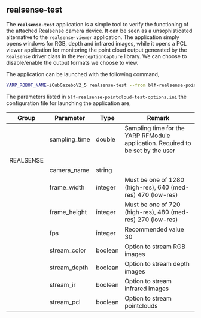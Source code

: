 ## realsense-test

The **`realsense-test`** application is a simple tool to verify the functioning of the attached Realsense camera device. It can be seen as a unsophisticated alternative to the `realsense-viewer` application. The application simply opens windows for RGB, depth and infrared images, while it opens a PCL viewer application for monitoring the point cloud output generated by the `Realsense` driver class in the `PerceptionCapture` library. We can choose to disable/enable the output formats we choose to view.



The application can be launched with the following command,

``` sh
YARP_ROBOT_NAME=iCubGazeboV2_5 realsense-test --from blf-realsense-pointcloud-test-options.ini
```



The parameters  listed in `blf-realsense-pointcloud-test-options.ini` the configuration file for launching the application are,

| Group     | Parameter     | Type    | Remark                                                       |
| --------- | ------------- | ------- | ------------------------------------------------------------ |
|           | sampling_time | double  | Sampling time for the YARP RFModule application. Required to be set by the user |
| REALSENSE |               |         |                                                              |
|           | camera_name   | string  |                                                              |
|           | frame_width   | integer | Must be one of 1280 (high-res), 640 (med-res) 470 (low-res)  |
|           | frame_height  | integer | Must be one of 720 (high-res), 480 (med-res) 270 (low-res)   |
|           | fps           | integer | Recommended value 30                                         |
|           | stream_color  | boolean | Option to stream RGB images                                  |
|           | stream_depth  | boolean | Option to stream depth images                                |
|           | stream_ir     | boolean | Option to stream infrared images                             |
|           | stream_pcl    | boolean | Option to stream pointclouds                                 |

